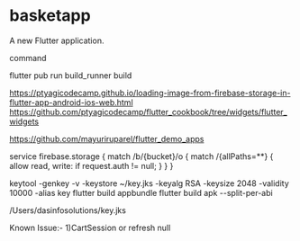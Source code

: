 # basketapp

A new Flutter application.

command

flutter pub run build_runner build

https://ptyagicodecamp.github.io/loading-image-from-firebase-storage-in-flutter-app-android-ios-web.html
https://github.com/ptyagicodecamp/flutter_cookbook/tree/widgets/flutter_widgets

https://github.com/mayuriruparel/flutter_demo_apps


service firebase.storage {
  match /b/{bucket}/o {
    match /{allPaths=**} {
      allow read, write: if request.auth != null;
    }
  }
}

keytool -genkey -v -keystore ~/key.jks -keyalg RSA -keysize 2048 -validity 10000 -alias key
flutter build appbundle
flutter build apk --split-per-abi

/Users/dasinfosolutions/key.jks

Known Issue:-
1)CartSession or refresh null



